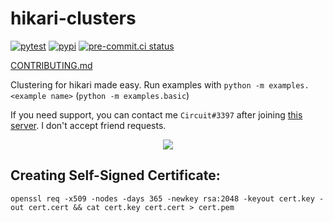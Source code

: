 # hikari-clusters
[![pytest](https://github.com/TrigonDev/hikari-clusters/actions/workflows/pytest.yml/badge.svg)](https://github.com/TrigonDev/hikari-clusters/actions/workflows/pytest.yml)
[![pypi](https://github.com/TrigonDev/hikari-clusters/actions/workflows/pypi.yml/badge.svg)](https://pypi.org/project/hikari-clusters)
[![pre-commit.ci status](https://results.pre-commit.ci/badge/github/TrigonDev/hikari-clusters/main.svg)](https://results.pre-commit.ci/latest/github/TrigonDev/hikari-clusters/main)

[CONTRIBUTING.md](https://github.com/trigondev/.github/tree/main/CONTRIBUTING.md)

Clustering for hikari made easy. Run examples with `python -m examples.<example name>` (`python -m examples.basic`)

If you need support, you can contact me `Circuit#3397` after joining [this server](https://discord.gg/dGAzZDaTS9). I don't accept friend requests.

<p align="center">
  <img src="https://us-east-1.tixte.net/uploads/circuit.is-from.space/clustered-bot-structure.jpeg">
</p>

## Creating Self-Signed Certificate:
```
openssl req -x509 -nodes -days 365 -newkey rsa:2048 -keyout cert.key -out cert.cert && cat cert.key cert.cert > cert.pem
```
